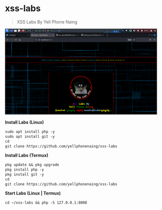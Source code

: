 # xss-labs
> XSS Labs By Yell Phone Naing

![XSS LAbs](https://raw.githubusercontent.com/yellphonenaing/xss-labs/main/Screenshot_2023-02-06_08_58_22.png)

**Install Labs (Linux)**
```
sudo apt install php -y
sudo apt install git -y
cd
git clone https://github.com/yellphonenaing/xss-labs
```

**Install Labs (Termux)**
```
pkg update && pkg upgrade
pkg install php -y
pkg install git -y
cd
git clone https://github.com/yellphonenaing/xss-labs
```

**Start Labs (Linux | Termux)**
```
cd ~/xss-labs && php -S 127.0.0.1:8008
```
